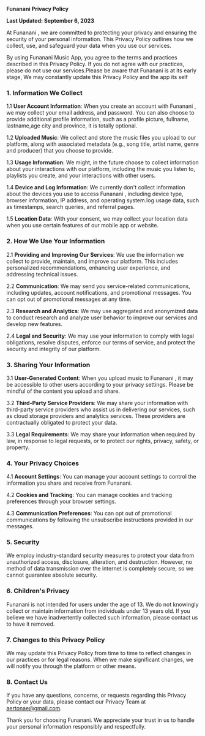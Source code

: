 **Funanani Privacy Policy**

**Last Updated: September 6, 2023**

At Funanani , we are committed to protecting your privacy and ensuring the security of your personal information. This Privacy Policy outlines how we collect, use, and safeguard your data when you use our services.

By using Funanani Music App, you agree to the terms and practices described in this Privacy Policy. If you do not agree with our practices, please do not use our services.Please be aware that Funanani is at its early stage, We may constantly update this Privacy Policy and the app its self

### 1. Information We Collect

1.1 **User Account Information**: When you create an account with Funanani , we may collect your email address, and password. You can also choose to provide additional profile information, such as a profile picture, fullname, lastname,age city and province, it is totally optional.

1.2 **Uploaded Music**: We collect and store the music files you upload to our platform, along with associated metadata (e.g., song title, artist name, genre and producer) that you choose to provide.

1.3 **Usage Information**: We might, in the future choose to collect information about your interactions with our platform, including the music you listen to, playlists you create, and your interactions with other users.

1.4 **Device and Log Information**: We  currently don't collect information about the devices you use to access Funanani , including device type, browser information, IP address, and operating system.log usage data, such as timestamps, search queries, and referral pages.

1.5 **Location Data**: With your consent, we may collect your location data when you use certain features of our mobile app or website.

### 2. How We Use Your Information

2.1 **Providing and Improving Our Services**: We use the information we collect to provide, maintain, and improve our platform. This includes personalized recommendations, enhancing user experience, and addressing technical issues.

2.2 **Communication**: We may send you service-related communications, including updates, account notifications, and promotional messages. You can opt out of promotional messages at any time.

2.3 **Research and Analytics**: We may use aggregated and anonymized data to conduct research and analyze user behavior to improve our services and develop new features.

2.4 **Legal and Security**: We may use your information to comply with legal obligations, resolve disputes, enforce our terms of service, and protect the security and integrity of our platform.

### 3. Sharing Your Information

3.1 **User-Generated Content**: When you upload music to Funanani , it may be accessible to other users according to your privacy settings. Please be mindful of the content you upload and share.

3.2 **Third-Party Service Providers**: We may share your information with third-party service providers who assist us in delivering our services, such as cloud storage providers and analytics services. These providers are contractually obligated to protect your data.

3.3 **Legal Requirements**: We may share your information when required by law, in response to legal requests, or to protect our rights, privacy, safety, or property.

### 4. Your Privacy Choices

4.1 **Account Settings**: You can manage your account settings to control the information you share and receive from Funanani.

4.2 **Cookies and Tracking**: You can manage cookies and tracking preferences through your browser settings.

4.3 **Communication Preferences**: You can opt out of promotional communications by following the unsubscribe instructions provided in our messages.

### 5. Security

We employ industry-standard security measures to protect your data from unauthorized access, disclosure, alteration, and destruction. However, no method of data transmission over the internet is completely secure, so we cannot guarantee absolute security.

### 6. Children's Privacy

Funanani is not intended for users under the age of 13. We do not knowingly collect or maintain information from individuals under 13 years old. If you believe we have inadvertently collected such information, please contact us to have it removed.

### 7. Changes to this Privacy Policy

We may update this Privacy Policy from time to time to reflect changes in our practices or for legal reasons. When we make significant changes, we will notify you through the platform or other means.

### 8. Contact Us

If you have any questions, concerns, or requests regarding this Privacy Policy or your data, please contact our Privacy Team at aertonae@gmail.com.

Thank you for choosing Funanani. We appreciate your trust in us to handle your personal information responsibly and respectfully.
